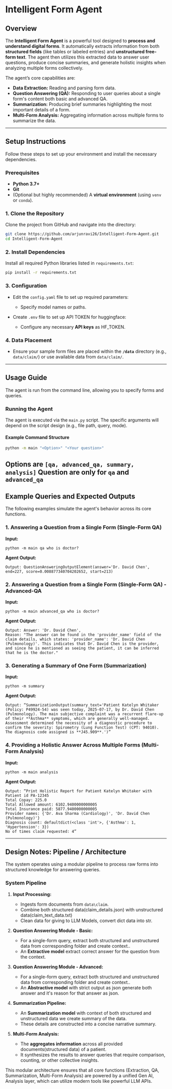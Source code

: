 # Intelligent Form Agent

## Overview

The **Intelligent Form Agent** is a powerful tool designed to **process and understand digital forms**. It automatically extracts information from both **structured fields** (like tables or labeled entries) and **unstructured free-form text**. The agent then utilizes this extracted data to answer user questions, produce concise summaries, and generate holistic insights when analyzing multiple forms collectively.

The agent’s core capabilities are:

  * **Data Extraction:** Reading and parsing form data.
  * **Question Answering (QA):** Responding to user queries about a single form's content both basic and advanced QA.
  * **Summarization:** Producing brief summaries highlighting the most important details of a form.
  * **Multi-Form Analysis:** Aggregating information across multiple forms to summarize the data.

-----

## Setup Instructions

Follow these steps to set up your environment and install the necessary dependencies.

### Prerequisites

  * **Python 3.7+**
  * **Git**
  * (Optional but highly recommended) A **virtual environment** (using `venv` or `conda`).

### 1\. Clone the Repository

Clone the project from GitHub and navigate into the directory:

```bash
git clone https://github.com/arjunravi26/Intelligent-Form-Agent.git
cd Intelligent-Form-Agent
```

### 2\. Install Dependencies

Install all required Python libraries listed in `requirements.txt`:

```bash
pip install -r requirements.txt
```

### 3\. Configuration

* Edit the `config.yaml` file to set up required parameters:

    * Specify model names or paths.

* Create `.env` file to set up API TOKEN for huggingface:

    * Configure any necessary **API keys** as HF_TOKEN.

### 4\. Data Placement

  * Ensure your sample form files are placed within the **`/data`** directory (e.g., `data/claim/`) or use available data from `data/claim/`.

-----

## Usage Guide

The agent is run from the command line, allowing you to specify forms and queries.

### Running the Agent

The agent is executed via the `main.py` script. The specific arguments will depend on the script design (e.g., file path, query, mode).

#### Example Command Structure

```bash
python -m main "<Option>" "<Your question>"
```

**Options** are `[qa, advanced_qa, summary, analysis]`
**Question** are only for `qa` and `advanced_qa`
-----

## Example Queries and Expected Outputs

The following examples simulate the agent's behavior across its core functions.

### 1\. Answering a Question from a Single Form (Single-Form QA)

**Input:**

  `python -m main qa who is doctor?`

**Agent Output:**

```
Output: QuestionAnsweringOutputElement(answer='Dr. David Chen', end=227, score=0.008877340704202652, start=213)
```
### 2\. Answering a Question from a Single Form (Single-Form QA) - Advanced-QA

**Input:**

  `python -m main advanced_qa who is doctor?`

**Agent Output:**

```
Output: Answer: 'Dr. David Chen',
Reason: "The answer can be found in the 'provider_name' field of the claim details, which states: 'provider_name': 'Dr. David Chen (Pulmonology)'. This indicates that Dr. David Chen is the provider, and since he is mentioned as seeing the patient, it can be inferred that he is the doctor."

```
### 3\. Generating a Summary of One Form (Summarization)

**Input:**

  `python -m summary`

**Agent Output:**

```
Output: “SummarizationOutput(summary_text='Patient Katelyn Whitaker (Policy: P49924-54) was seen today, 2025-07-17, by Dr. David Chen (Pulmonology). The main subjective complaint was a recurrent flare-up of their **Asthma** symptoms, which are generally well-managed. Assessment determined the necessity of a diagnostic procedure to confirm the severity: Spirometry (Lung Function Test) (CPT: 94010). The diagnosis code assigned is **J45.909**.')”
```

### 4\. Providing a Holistic Answer Across Multiple Forms (Multi-Form Analysis)

**Input:**

  `python -m main analysis`

**Agent Output:**

```
Output: “Print Holistic Report for Patient Katelyn Whitaker with Patient id PA-12345
Total Copay: 225.0
Total Allowed amount: 6102.9400000000005
Total Insurance paid: 5877.9400000000005
Provider names: {'Dr. Ava Sharma (Cardiology)', 'Dr. David Chen (Pulmonology)'}
Diagnosis count: defaultdict(<class 'int'>, {'Asthma': 1, 'Hypertension': 3})
No of times claim requested: 4”
```

-----

## Design Notes: Pipeline / Architecture

The system operates using a modular pipeline to process raw forms into structured knowledge for answering queries.

### System Pipeline

1.  **Input Processing:**
      * Ingests form documents from `data\claim`.
      * Combine both structured data(claim_details.json) with unstructured data(claim_text_data.txt)
      * Clean data for giving to LLM Models, convert dict data into str.

2.  **Question Answering Module - Basic:**
      * For a single-form query, extract both structured and unstructured data from corresponding folder and create context..
      * An **Extractive model** extract correct answer for the question from the context.
3.  **Question Answering Module - Advanced:**
      * For a single-form query, extract both structured and unstructured data from corresponding folder and create context..
      * An **Abstractive model** with strict output as json generate both answer and it's reason for that answer as json.
4.  **Summarization Pipeline:**
      * An **Summarization model** with context of both structured and unstructured data we create summary of the data.
      * These details are constructed into a concise narrative summary.
5.  **Multi-Form Analysis:**
      * The **aggregates information** across all provided documents(structured data) of a patient.
      * It synthesizes the results to answer queries that require comparison, counting, or other collective insights.

This modular architecture ensures that all core functions (Extraction, QA, Summarization, Multi-Form Analysis) are powered by a unified Gen AI, Analysis layer, which can utilize modern tools like powerful LLM APIs.